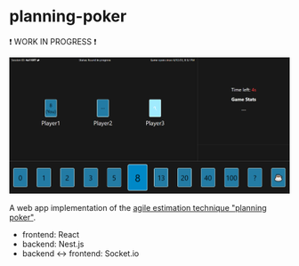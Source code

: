 # planning-poker 
❗ WORK IN PROGRESS ❗

![early screenshot](ui.png "early screenshot")

A web app implementation of the [agile estimation technique "planning poker"](https://en.wikipedia.org/wiki/Planning_poker).
- frontend: React
- backend: Nest.js
- backend <-> frontend: Socket.io

